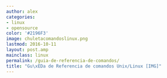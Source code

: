 ```yaml
---
author: alex
categories:
- linux
- opensource
color: '#2196F3'
image: chuletacomandoslinux.png
lastmod: 2016-10-11
layout: post.amp
mainclass: linux
permalink: /guia-de-referencia-de-comandos/
title: "Gu\xEDa de Referencia de comandos Unix/Linux [IMG]"
---
```


<figure>
    <a href="/img/chuletacomandoslinux.png"><amp-img layout="responsive" width="1131" height="1600" src="/img/chuletacomandoslinux.png"></amp-img></a>
</figure>

<!--more--><!--ad-->
